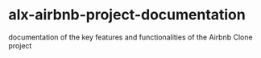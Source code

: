 # alx-airbnb-project-documentation
documentation of  the key features and functionalities of the Airbnb Clone project
